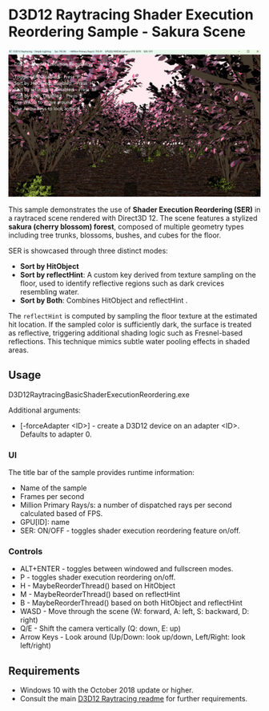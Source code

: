 # D3D12 Raytracing Shader Execution Reordering Sample - Sakura Scene
![D3D12 Raytracing SER](Screenshot.png)

This sample demonstrates the use of **Shader Execution Reordering (SER)** in a raytraced scene rendered with Direct3D 12. The scene features a stylized **sakura (cherry blossom) forest**, composed of multiple geometry types including tree trunks, blossoms, bushes, and cubes for the floor.

SER is showcased through three distinct modes:
- **Sort by HitObject**
- **Sort by reflectHint**: A custom key derived from texture sampling on the floor, used to identify reflective regions such as dark crevices resembling water.
- **Sort by Both**: Combines HitObject and reflectHint .

The `reflectHint` is computed by sampling the floor texture at the estimated hit location. If the sampled color is sufficiently dark, the surface is treated as reflective, triggering additional shading logic such as Fresnel-based reflections. This technique mimics subtle water pooling effects in shaded areas.
## Usage
D3D12RaytracingBasicShaderExecutionReordering.exe

Additional arguments:
  * [-forceAdapter \<ID>] - create a D3D12 device on an adapter \<ID>. Defaults to adapter 0.

### UI
The title bar of the sample provides runtime information:
* Name of the sample
* Frames per second
* Million Primary Rays/s: a number of dispatched rays per second calculated based of FPS.
* GPU[ID]: name
* SER: ON/OFF - toggles shader execution reordering feature on/off.

### Controls
* ALT+ENTER - toggles between windowed and fullscreen modes.
* P - toggles shader execution reordering on/off.
* H - MaybeReorderThread() based on HitObject
* M - MaybeReorderThread() based on reflectHint
* B - MaybeReorderThread() based on both HitObject and reflectHint
* WASD - Move through the scene (W: forward, A: left, S: backward, D: right)
* Q/E - Shift the camera vertically (Q: down, E: up)
* Arrow Keys - Look around (Up/Down: look up/down, Left/Right: look left/right)

## Requirements
* Windows 10 with the October 2018 update or higher.
* Consult the main [D3D12 Raytracing readme](../../readme.md) for further requirements.